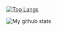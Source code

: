 [![Top Langs](https://github-readme-stats.vercel.app/api/top-langs/?username=davidhooded)](https://github.com/anuraghazra/github-readme-stats)

![My github stats](https://github-readme-stats.vercel.app/api?username=davidhooded)
